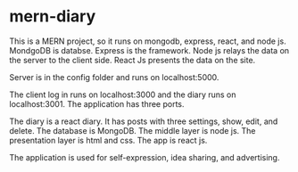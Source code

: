 # mern-diary
This is a MERN project, so it runs on mongodb,  express, react, and node js. MondgoDB is databse. Express is the framework. Node js relays the data on the server to the client side. React Js presents the data on the site.

Server is in the config folder and runs on localhost:5000.

The client log in runs on localhost:3000 and  the diary runs on localhost:3001.
The application has three ports.
 
The diary is a react diary.  It has posts with three settings, show, edit, and delete.
The database is MongoDB. The middle layer is node js. The presentation layer is html and css. The app is react js.

The application is used for self-expression, idea sharing, and advertising.

